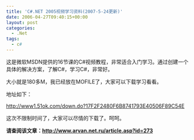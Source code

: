 ```yaml
---
title: 'C#.NET 2005视频学习资料(2007-5-24更新)'
date: 2006-04-27T09:40:15+00:00
layout: post
categories:
  - .Net
tags:
  - c#
---
```


这是微软MSDN提供的16节课的C#视频教程，非常适合入门学习。通过创建一个具体的解决方案，了解C#，学习C#，非常好。

大小就是180多M，我已经放在MOFILE了，大家可以下载学习看看。

地址如下：

<http://www1.51ok.com/down.do?17F2F2480F6B8741793E40506F89C54E>

这次不限制时间了，大家可以尽情的下载了。呵呵。

**请查阅该文章：<http://www.arvan.net.ru/article.asp?id=273>**